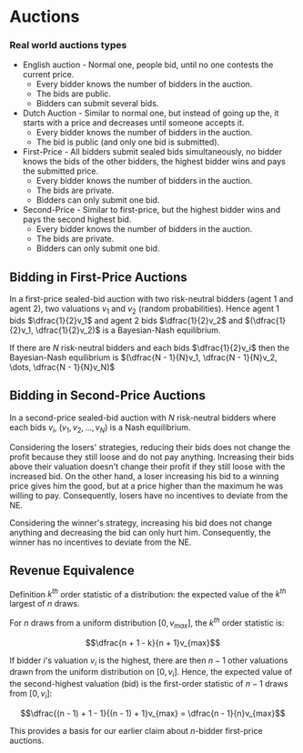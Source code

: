 # Auctions

### Real world auctions types

- English auction - Normal one, people bid, until no one contests the current price.
  - Every bidder knows the number of bidders in the auction.
  - The bids are public.
  - Bidders can submit several bids.
- Dutch Auction - Similar to normal one, but instead of going up the, it starts with a price and decreases until someone accepts it.
  - Every bidder knows the number of bidders in the auction.
  - The bid is public (and only one bid is submitted).
- First-Price - All bidders submit sealed bids simultaneously, no bidder knows the bids of
  the other bidders, the highest bidder wins and pays the submitted price.
  - Every bidder knows the number of bidders in the auction.
  - The bids are private.
  - Bidders can only submit one bid.
- Second-Price - Similar to first-price, but the highest bidder wins and pays the second highest bid.
  - Every bidder knows the number of bidders in the auction.
  - The bids are private.
  - Bidders can only submit one bid.

## Bidding in First-Price Auctions

In a first-price sealed-bid auction with two risk-neutral bidders (agent 1 and agent 2), two valuations $v_1$ and $v_2$ (random probabilities). Hence agent 1 bids $\dfrac{1}{2}v_1$ and agent 2 bids $\dfrac{1}{2}v_2$ and $(\dfrac{1}{2}v_1, \dfrac{1}{2}v_2)$ is a Bayesian-Nash equilibrium.

If there are $N$ risk-neutral bidders and each bids $\dfrac{1}{2}v_i$ then the Bayesian-Nash equilibrium is $(\dfrac{N - 1}{N}v_1, \dfrac{N - 1}{N}v_2, \dots, \dfrac{N - 1}{N}v_N)$

## Bidding in Second-Price Auctions

In a second-price sealed-bid auction with $N$ risk-neutral bidders where each bids $v_i$, $(v_1, v_2, \dots, v_N)$ is a Nash equilibrium.

Considering the losers' strategies, reducing their bids does not change the profit because they still loose and do not pay anything. Increasing their bids above their valuation doesn't change their profit if they still loose with the increased bid. On the other hand, a loser increasing his bid to a winning price gives him the good, but at a price higher than the maximum he was willing to pay. Consequently, losers have no incentives to deviate from the NE.

Considering the winner's strategy, increasing his bid does not change anything and decreasing the bid can only hurt him. Consequently, the winner has no incentives to deviate from the NE.

## Revenue Equivalence

Definition $k^{th}$ order statistic of a distribution: the expected value of the $k^{th}$ largest of $n$ draws.

For $n$ draws from a uniform distribution $[0, v_{max}]$, the $k^{th}$ order statistic is:

$$\dfrac{n + 1 - k}{n + 1}v_{max}$$

If bidder $i$'s valuation $v_i$ is the highest, there are then $n - 1$ other valuations drawn from the uniform distribution on $[0, v_i]$. Hence, the expected value of the second-highest valuation (bid) is the first-order statistic of $n - 1$ draws from $[0, v_i]$:

$$\dfrac{(n - 1) + 1 - 1}{(n - 1) + 1}v_{max} = \dfrac{n - 1}{n}v_{max}$$

This provides a basis for our earlier claim about $n$-bidder first-price auctions.
